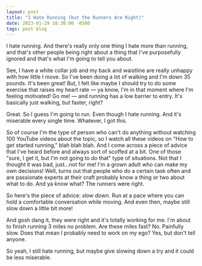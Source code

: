 ```yaml
---
layout: post
title: "I Hate Running (but the Runners Are Right)"
date: 2023-01-29 18:30:00 -0500
tags: post blog
---
```

I hate running. And there's really only one thing I hate more than running, and that's other people being right about a thing that I've purposefully ignored and that's what I'm going to tell you about.

See, I have a white collar job and my back and waistline are really unhappy with how little I move. So I've been doing a lot of walking and I'm down 35 pounds. It's been great! But, I felt like maybe I should try to do some exercise that raises my heart rate — ya know, I'm in that moment where I'm feeling motivated! Go me! — and running has a low barrier to entry. It's basically just walking, but faster, right? 

Great. So I guess I'm going to run. 
Even though I hate running.
And it's miserable every single time. 
Whatever, I got this.

So of course I'm the type of person who can't do anything without watching 100 YouTube videos about the topic, so I watch all these videos on "How to get started running," blah blah blah. And I come across a piece of advice that I've heard before and always sort of scoffed at a bit. One of those "sure, I get it, but I'm not going to do that" type of situations. Not that I thought it was bad, just...not for me! I'm a grown adult who can make my own decisions! Well, turns out that people who do a certain task often and are passionate experts at their craft probably know a thing or two about what to do. And ya know what? The runners were right.

So here's the piece of advice: *slow down*. Run at a pace where you can hold a comfortable conversation while moving. And even then, maybe still slow down a little bit more!

And gosh dang it, they were right and it's totally working for me. I'm about to finish running 3 miles no problem. Are these miles fast? No. Painfully slow. Does that mean I probably need to work on my ego? Yes, but don't tell anyone.

So yeah, I still hate running, but maybe give slowing down a try and it could be less miserable.